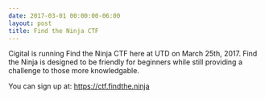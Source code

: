 ```yaml
---
date: 2017-03-01 00:00:00-06:00
layout: post
title: Find the Ninja CTF
---
```


Cigital is running Find the Ninja CTF here at UTD on March 25th, 2017. Find the Ninja is designed to be friendly for beginners while still providing a challenge to those more knowledgable.

You can sign up at: <https://ctf.findthe.ninja>
